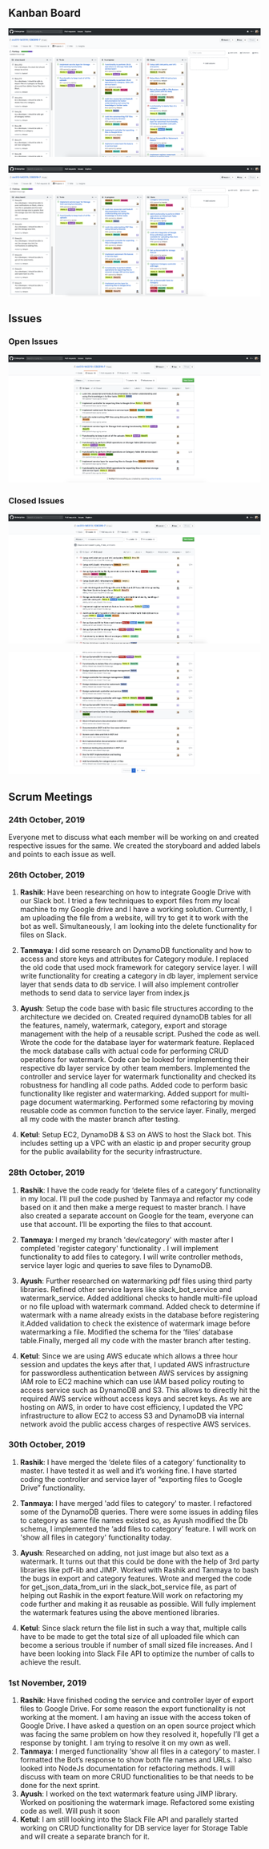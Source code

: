 ## Kanban Board

![Kanban Board](./Images/screen1.png)

![Kanban Board](./Images/screen2.png)

## Issues

### Open Issues

![Open Issues](./Images/screen3.png)


### Closed Issues

![Closed Issues](./Images/screen4.png)

![Closed Issues](./Images/screen5.png)

## Scrum Meetings

### 24th October, 2019
Everyone met to discuss what each member will be working on and created respective issues for the same. We created the storyboard and added labels and points to each issue as well. 

### 26th October, 2019
1. **Rashik**: Have been researching on how to integrate Google Drive with our Slack bot. I tried a few techniques to export files from my local machine to my Google drive and I have a working solution. Currently, I am uploading the file from a website, will try to get it to work with the bot as well. Simultaneously, I am looking into the delete functionality for files on Slack.
2. **Tanmaya**: I did some research on DynamoDB functionality and how to access and store keys and attributes for Category module. I replaced the old code that used mock framework for category service layer. I will write functionality for creating a category in db layer, implement service layer that sends data to db service. I will also implement controller methods to send data to service layer from index.js

3. **Ayush**: Setup the code base with basic file structures according to the architecture we decided on. Created required dynamoDB tables for all the features, namely, watermark, category, export and storage management with the help of a reusable script. Pushed the code as well.
Wrote the code for the database layer for watermark feature. Replaced the mock database calls with actual code for performing CRUD operations for watermark. Code can be looked for implementing their respective db layer service by other team members.
Implemented the controller and service layer for watermark functionality and checked its robustness for handling all code paths.
Added code to perform basic functionality like register and watermarking.
Added support for multi-page document watermarking.
Performed some refactoring by moving reusable code as common function to the service layer.
Finally, merged all my code with the master branch after testing.

4. **Ketul**: Setup EC2, DynamoDB & S3 on AWS to host the Slack bot. This includes setting up a VPC with an elastic ip and proper security group for the public availability for the security infrastructure.

### 28th October, 2019
1. **Rashik**: I have the code ready for ‘delete files of a category’ functionality in my local. I’ll pull the code pushed by Tanmaya and refactor my code based on it and then make a merge request to master branch. I have also created a separate account on Google for the team, everyone can use that account. I’ll be exporting the files to that account.
2. **Tanmaya**: I merged my branch 'dev/category' with master after I completed 'register category' functionality . I will implement functionality to add files to category. I will write controller methods, service layer logic and queries to save files to DynamoDB.

3. **Ayush**: Further researched on watermarking pdf files using third party libraries. Refined other service layers like slack_bot_service and watermark_service. Added additional checks to handle multi-file upload or no file upload with watermark command. Added check to determine if watermark with a name already exists in the database before registering it.Added validation to check the existence of watermark image before watermarking a file. Modified the schema for the ‘files’ database table.Finally, merged all my code with the master branch after testing.

4. **Ketul**: Since we are using AWS educate which allows a three hour session and updates the keys after that, I updated AWS infrastructure for passwordless authentication between AWS services by assigning IAM role to EC2 machine which can use IAM based policy routing to access service such as DynamoDB and S3. This allows to directly hit the required AWS service without access keys and secret keys. As we are hosting on AWS, in order to have cost efficiency, I updated the VPC infrastructure to allow EC2 to access S3 and DynamoDB via internal network avoid the public access charges of respective AWS services.


### 30th October, 2019
1. **Rashik**: I have merged the ‘delete files of a category’ functionality to master. I have tested it as well and it’s working fine. I have started coding the controller and service layer of “exporting files to Google Drive” functionality.
2. **Tanmaya**: I have merged 'add files to category' to master. I refactored some of the DynamoDB queries. There were some issues in adding files to category as same file names existed so, as Ayush modified the Db schema, I implemented the ‘add files to category’ feature. I will work on 'show all files in category' functionality today.

3. **Ayush**: Researched on adding, not just image but also text as a watermark. It turns out that this could be done with the help of 3rd party libraries like pdf-lib and JIMP. Worked with Rashik and Tanmaya to bash the bugs in export and category features. Wrote and merged the code for get_json_data_from_uri in the slack_bot_service file, as part of helping out Rashik in the export feature.Will work on refactoring my code further and making it as reusable as possible. Will fully implement the watermark features using the above mentioned libraries.
4. **Ketul**: Since slack return the file list in such a way that, multiple calls have to be made to get the total size of all uploaded file which can become a serious trouble if number of small sized file increases. And I have been looking into Slack File API to optimize the number of calls to achieve the result.

### 1st  November, 2019
1. **Rashik**: Have finished coding the service and controller layer of export files to Google Drive. For some reason the export functionality is not working at the moment. I am having an issue with the access token of Google Drive. I have asked a question on an open source project which was facing the same problem on how they resolved it, hopefully I’ll get a response by tonight. I am trying to resolve it on my own as well. 
2. **Tanmaya**: I merged functionality ‘show all files in a category’ to master. I formatted the Bot’s response to show both file names and URLs. I also looked into NodeJs documentation for refactoring methods. I will discuss with team on more CRUD functionalities to be that needs to be done for the next sprint.
3. **Ayush**: I worked on the text watermark feature using JIMP library. Worked on positioning the watermark image. Refactored some existing code as well. Will push it soon
4. **Ketul**: I am still looking into the Slack File API and parallely started working on CRUD functionality for DB service layer for Storage Table and will create a separate branch for it.


